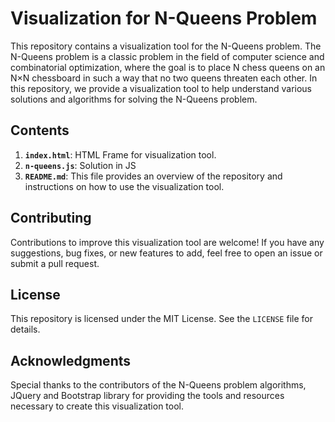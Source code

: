 # Visualization for N-Queens Problem

This repository contains a visualization tool for the N-Queens problem. The N-Queens problem is a classic problem in the field of computer science and combinatorial optimization, where the goal is to place N chess queens on an N×N chessboard in such a way that no two queens threaten each other. In this repository, we provide a visualization tool to help understand various solutions and algorithms for solving the N-Queens problem.

## Contents

1. **`index.html`**: HTML Frame for visualization tool.
2. **`n-queens.js`**: Solution in JS
3. **`README.md`**: This file provides an overview of the repository and instructions on how to use the visualization tool.

## Contributing

Contributions to improve this visualization tool are welcome! If you have any suggestions, bug fixes, or new features to add, feel free to open an issue or submit a pull request.

## License

This repository is licensed under the MIT License. See the `LICENSE` file for details.

## Acknowledgments

Special thanks to the contributors of the N-Queens problem algorithms, JQuery and Bootstrap library for providing the tools and resources necessary to create this visualization tool.